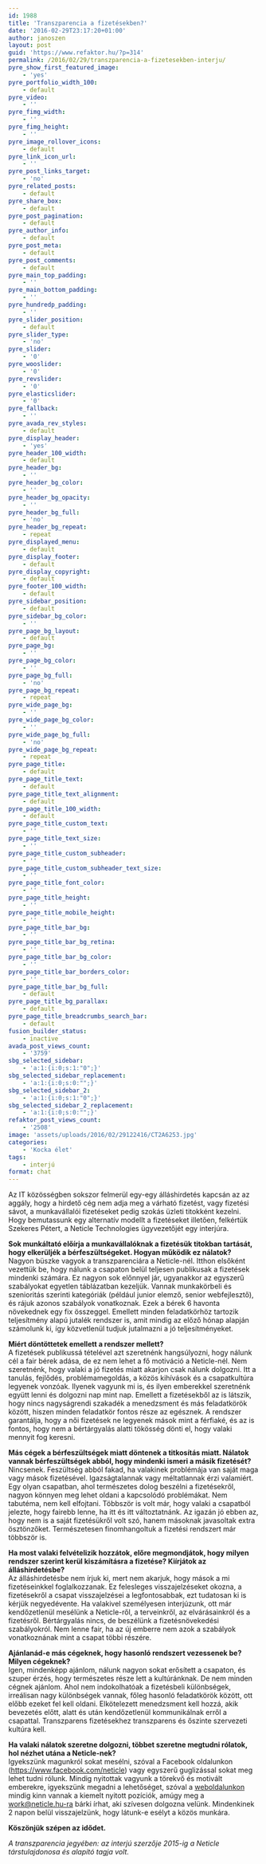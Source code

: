 ```yaml
---
id: 1988
title: 'Transzparencia a fizetésekben?'
date: '2016-02-29T23:17:20+01:00'
author: janoszen
layout: post
guid: 'https://www.refaktor.hu/?p=314'
permalink: /2016/02/29/transzparencia-a-fizetesekben-interju/
pyre_show_first_featured_image:
    - 'yes'
pyre_portfolio_width_100:
    - default
pyre_video:
    - ''
pyre_fimg_width:
    - ''
pyre_fimg_height:
    - ''
pyre_image_rollover_icons:
    - default
pyre_link_icon_url:
    - ''
pyre_post_links_target:
    - 'no'
pyre_related_posts:
    - default
pyre_share_box:
    - default
pyre_post_pagination:
    - default
pyre_author_info:
    - default
pyre_post_meta:
    - default
pyre_post_comments:
    - default
pyre_main_top_padding:
    - ''
pyre_main_bottom_padding:
    - ''
pyre_hundredp_padding:
    - ''
pyre_slider_position:
    - default
pyre_slider_type:
    - 'no'
pyre_slider:
    - '0'
pyre_wooslider:
    - '0'
pyre_revslider:
    - '0'
pyre_elasticslider:
    - '0'
pyre_fallback:
    - ''
pyre_avada_rev_styles:
    - default
pyre_display_header:
    - 'yes'
pyre_header_100_width:
    - default
pyre_header_bg:
    - ''
pyre_header_bg_color:
    - ''
pyre_header_bg_opacity:
    - ''
pyre_header_bg_full:
    - 'no'
pyre_header_bg_repeat:
    - repeat
pyre_displayed_menu:
    - default
pyre_display_footer:
    - default
pyre_display_copyright:
    - default
pyre_footer_100_width:
    - default
pyre_sidebar_position:
    - default
pyre_sidebar_bg_color:
    - ''
pyre_page_bg_layout:
    - default
pyre_page_bg:
    - ''
pyre_page_bg_color:
    - ''
pyre_page_bg_full:
    - 'no'
pyre_page_bg_repeat:
    - repeat
pyre_wide_page_bg:
    - ''
pyre_wide_page_bg_color:
    - ''
pyre_wide_page_bg_full:
    - 'no'
pyre_wide_page_bg_repeat:
    - repeat
pyre_page_title:
    - default
pyre_page_title_text:
    - default
pyre_page_title_text_alignment:
    - default
pyre_page_title_100_width:
    - default
pyre_page_title_custom_text:
    - ''
pyre_page_title_text_size:
    - ''
pyre_page_title_custom_subheader:
    - ''
pyre_page_title_custom_subheader_text_size:
    - ''
pyre_page_title_font_color:
    - ''
pyre_page_title_height:
    - ''
pyre_page_title_mobile_height:
    - ''
pyre_page_title_bar_bg:
    - ''
pyre_page_title_bar_bg_retina:
    - ''
pyre_page_title_bar_bg_color:
    - ''
pyre_page_title_bar_borders_color:
    - ''
pyre_page_title_bar_bg_full:
    - default
pyre_page_title_bg_parallax:
    - default
pyre_page_title_breadcrumbs_search_bar:
    - default
fusion_builder_status:
    - inactive
avada_post_views_count:
    - '3759'
sbg_selected_sidebar:
    - 'a:1:{i:0;s:1:"0";}'
sbg_selected_sidebar_replacement:
    - 'a:1:{i:0;s:0:"";}'
sbg_selected_sidebar_2:
    - 'a:1:{i:0;s:1:"0";}'
sbg_selected_sidebar_2_replacement:
    - 'a:1:{i:0;s:0:"";}'
refaktor_post_views_count:
    - '2508'
image: 'assets/uploads/2016/02/29122416/CT2A6253.jpg'
categories:
    - 'Kocka élet'
tags:
    - interjú
format: chat
---
```


Az IT közösségben sokszor felmerül egy-egy álláshirdetés kapcsán az az aggály, hogy a hirdető cég nem adja meg a várható fizetést, vagy fizetési sávot, a munkavállalói fizetéseket pedig szokás üzleti titokként kezelni. Hogy bemutassunk egy alternatív modellt a fizetéseket illetően, felkértük Szekeres Pétert, a Neticle Technologies ügyvezetőjét egy interjúra.

**Sok munkáltató előírja a munkavállalóknak a fizetésük titokban tartását, hogy elkerüljék a bérfeszültségeket. Hogyan működik ez nálatok?**  
Nagyon büszke vagyok a transzparenciára a Neticle-nél. Itthon elsőként vezettük be, hogy nálunk a csapaton belül teljesen publikusak a fizetések mindenki számára. Ez nagyon sok előnnyel jár, ugyanakkor az egyszerű szabályokat egyetlen táblázatban kezeljük. Vannak munkakörbeli és szenioritás szerinti kategóriák (például junior elemző, senior webfejlesztő), és rájuk azonos szabályok vonatkoznak. Ezek a bérek 6 havonta növekednek egy fix összeggel. Emellett minden feladatkörhöz tartozik teljesítmény alapú jutalék rendszer is, amit mindig az előző hónap alapján számolunk ki, így közvetlenül tudjuk jutalmazni a jó teljesítményeket.

**Miért döntöttetek emellett a rendszer mellett?**  
A fizetések publikussá tételével azt szeretnénk hangsúlyozni, hogy nálunk cél a fair bérek adása, de ez nem lehet a fő motiváció a Neticle-nél. Nem szeretnénk, hogy valaki a jó fizetés miatt akarjon csak nálunk dolgozni. Itt a tanulás, fejlődés, problémamegoldás, a közös kihívások és a csapatkultúra legyenek vonzóak. Ilyenek vagyunk mi is, és ilyen emberekkel szeretnénk együtt lenni és dolgozni nap mint nap. Emellett a fizetésekből az is látszik, hogy nincs nagyságrendi szakadék a menedzsment és más feladatkörök között, hiszen minden feladatkör fontos része az egésznek. A rendszer garantálja, hogy a női fizetések ne legyenek mások mint a férfiaké, és az is fontos, hogy nem a bértárgyalás alatti tökösség dönti el, hogy valaki mennyit fog keresni.

**Más cégek a bérfeszültségek miatt döntenek a titkosítás miatt. Nálatok vannak bérfeszültségek abból, hogy mindenki ismeri a másik fizetését?**  
Nincsenek. Feszültség abból fakad, ha valakinek problémája van saját maga vagy mások fizetésével. Igazságtalannak vagy méltatlannak érzi valamiért. Egy olyan csapatban, ahol természetes dolog beszélni a fizetésekről, nagyon könnyen meg lehet oldani a kapcsolódó problémákat. Nem tabutéma, nem kell elfojtani. Többször is volt már, hogy valaki a csapatból jelezte, hogy fairebb lenne, ha itt és itt változtatnánk. Az igazán jó ebben az, hogy nem is a saját fizetésükről volt szó, hanem másoknak javasoltak extra ösztönzőket. Természetesen finomhangoltuk a fizetési rendszert már többször is.

**Ha most valaki felvételizik hozzátok, előre megmondjátok, hogy milyen rendszer szerint kerül kiszámításra a fizetése? Kiírjátok az álláshirdetésbe?**  
Az álláshirdetésbe nem írjuk ki, mert nem akarjuk, hogy mások a mi fizetéseinkkel foglalkozzanak. Ez felesleges visszajelzéseket okozna, a fizetésekről a csapat visszajelzései a legfontosabbak, ezt tudatosan ki is kérjük negyedévente. Ha valakivel személyesen interjúzunk, ott már kendőzetlenül mesélünk a Neticle-ről, a terveinkről, az elvárásainkról és a fizetésről. Bértárgyalás nincs, de beszélünk a fizetésnövekedési szabályokról. Nem lenne fair, ha az új emberre nem azok a szabályok vonatkoznának mint a csapat többi részére.

**Ajánlanád-e más cégeknek, hogy hasonló rendszert vezessenek be? Milyen cégeknek?**  
Igen, mindenképp ajánlom, nálunk nagyon sokat erősített a csapaton, és szuper érzés, hogy természetes része lett a kultúránknak. De nem minden cégnek ajánlom. Ahol nem indokolhatóak a fizetésbeli különbségek, irreálisan nagy különbségek vannak, főleg hasonló feladatkörök között, ott előbb ezeket fel kell oldani. Elkötelezett menedzsment kell hozzá, akik bevezetés előtt, alatt és után kendőzetlenül kommunikálnak erről a csapattal. Transzparens fizetésekhez transzparens és őszinte szervezeti kultúra kell.

**Ha valaki nálatok szeretne dolgozni, többet szeretne megtudni rólatok, hol nézhet utána a Neticle-nek?**  
Igyekszünk magunkról sokat mesélni, szóval a Facebook oldalunkon (https://www.facebook.com/neticle) vagy egyszerű guglizással sokat meg lehet tudni rólunk. Mindig nyitottak vagyunk a törekvő és motivált emberekre, igyekszünk megadni a lehetőséget, szóval a [weboldalunkon](https://neticle.hu/#career) mindig kinn vannak a kiemelt nyitott pozíciók, amúgy meg a work@neticle.hu-ra bárki írhat, aki szívesen dolgozna velünk. Mindenkinek 2 napon belül visszajelzünk, hogy látunk-e esélyt a közös munkára.

**Köszönjük szépen az idődet.**

*A transzparencia jegyében: az interjú szerzője 2015-ig a Neticle társtulajdonosa és alapító tagja volt.*